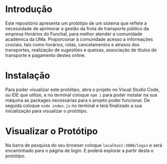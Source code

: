 # Introdução
Este repositório apresenta um protótipo de um sistema que reflete a necessidade de aprimorar a gestão da frota de transporte público da empresa Horários do Funchal, para melhor atender a comunidade académica da UMa.
Proporcionar à comunidade acesso a informações cruciais, tais como horários, rotas, cancelamentos e atrasos dos transportes, realização de sugestões e queixas, associação de títulos de transporte e pagamento destes online.

# Instalação 
Para poder visualizar este protótipo, abra o projeto no Visual Studio Code, ou IDE que utilize, e no terminal coloque
```npm i``` para poder instalar na sua máquina as packages necessárias para o projeto poder funcionar. De seguida coloque
```node index.js``` no terminal e terá finalizado a sua inicialização para visualizar o protótipo.


# Visualizar o Protótipo
Na barra de pesquisa do seu browser coloque ```localhost:3000/login``` e será encaminhado para o página de login. E poderá explorar a partir desta o protótipo.


